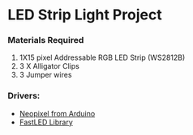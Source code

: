 # LED Strip Light Project

### Materials Required
1. 1X15 pixel Addressable RGB LED Strip (WS2812B)
2. 3 X Alligator Clips
3. 3 Jumper wires

### Drivers: 
 - [Neopixel from Arduino](https://github.com/adafruit/Adafruit_NeoPixel)
 - [FastLED Library](http://fastled.io/)
